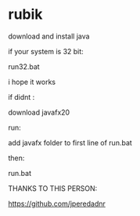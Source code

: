 # rubik

download and install java

if your system is 32 bit:

run32.bat

i hope it works

if didnt :


download javafx20



run:

add javafx folder to first line of run.bat

then:

run.bat



THANKS TO THIS PERSON:

https://github.com/jperedadnr
